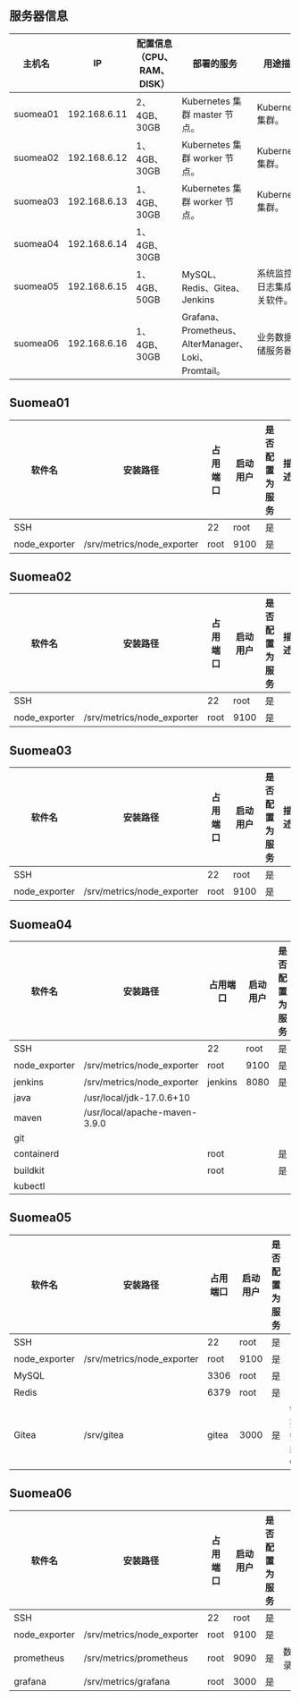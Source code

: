 ## 服务器信息
| 主机名 | IP | 配置信息（CPU、RAM、DISK） | 部署的服务 | 用途描述 |
| -- | -- | -- | -- | -- |
| suomea01 | 192.168.6.11 | 2、4GB、30GB | Kubernetes 集群 master 节点。| Kubernetes 集群。|
| suomea02 | 192.168.6.12 | 1、4GB、30GB | Kubernetes 集群 worker 节点。| Kubernetes 集群。|
| suomea03 | 192.168.6.13 | 1、4GB、30GB | Kubernetes 集群 worker 节点。| Kubernetes 集群。|
| suomea04 | 192.168.6.14 | 1、4GB、30GB | | |
| suomea05 | 192.168.6.15 | 1、4GB、50GB | MySQL、Redis、Gitea、Jenkins | 系统监控及日志集成相关软件。 |
| suomea06 | 192.168.6.16 | 1、4GB、30GB |  Grafana、Prometheus、AlterManager、Loki、Promtail。 | 业务数据存储服务器。 |

## Suomea01
| 软件名 | 安装路径 | 占用端口 | 启动用户 | 是否配置为服务 | 描述 |
| -- | -- | -- | -- | -- | -- |
| SSH |  | 22 | root | 是 | |
| node_exporter | /srv/metrics/node_exporter | root | 9100 | 是 | |

## Suomea02
| 软件名 | 安装路径 | 占用端口 | 启动用户 | 是否配置为服务 | 描述 |
| -- | -- | -- | -- | -- | -- |
| SSH |  | 22 | root | 是 | |
| node_exporter | /srv/metrics/node_exporter | root | 9100 | 是 | |

## Suomea03
| 软件名 | 安装路径 | 占用端口 | 启动用户 | 是否配置为服务 | 描述 |
| -- | -- | -- | -- | -- | -- |
| SSH |  | 22 | root | 是 | |
| node_exporter | /srv/metrics/node_exporter | root | 9100 | 是 | |

## Suomea04
| 软件名 | 安装路径 | 占用端口 | 启动用户 | 是否配置为服务 | 描述 |
| -- | -- | -- | -- | -- | -- |
| SSH |  | 22 | root | 是 | |
| node_exporter | /srv/metrics/node_exporter | root | 9100 | 是 | |
| jenkins | /srv/metrics/node_exporter | jenkins | 8080 | 是 | |
| java | /usr/local/jdk-17.0.6+10 |  |  |  | |
| maven | /usr/local/apache-maven-3.9.0 |  |  |  | |
| git |  |  |  |  | |
| containerd |  | root |  | 是 | |
| buildkit | | root |  | 是 | |
| kubectl | |  |  |  | |

## Suomea05
| 软件名 | 安装路径 | 占用端口 | 启动用户 | 是否配置为服务 | 描述 |
| -- | -- | -- | -- | -- | -- |
| SSH |  | 22 | root | 是 | |
| node_exporter | /srv/metrics/node_exporter | root | 9100 | 是 | |
| MySQL |  | 3306 | root | 是 | |
| Redis |  | 6379 | root | 是 | |
| Gitea | /srv/gitea | gitea | 3000 | 是 | 需要安装 Git |

## Suomea06
| 软件名 | 安装路径 | 占用端口 | 启动用户 | 是否配置为服务 | 描述 |
| -- | -- | -- | -- | -- | -- |
| SSH |  | 22 | root | 是 | |
| node_exporter | /srv/metrics/node_exporter | root | 9100 | 是 | |
| prometheus | /srv/metrics/prometheus | root | 9090 | 是 | 数据存储目录：/data/prometheus |
| grafana | /srv/metrics/grafana | root | 3000 | 是 | |
